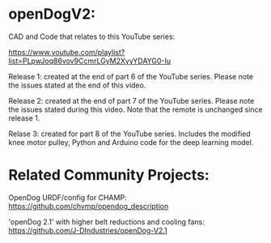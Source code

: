 # openDogV2:

CAD and Code that relates to this YouTube series:

https://www.youtube.com/playlist?list=PLpwJoq86vov9CcmrLGyM2XyyYDAYG0-Iu

Release 1: created at the end of part 6 of the YouTube series. Please note the issues stated at the end of this video.

Release 2: created at the end of part 7 of the YouTube series. Please note the issues stated during this video. Note that the remote is unchanged since release 1.

Relase 3: created for part 8 of the YouTube series. Includes the modified knee motor pulley, Python and Arduino code for the deep learning model.

 # Related Community Projects:
 
 OpenDog URDF/config for CHAMP: https://github.com/chvmp/opendog_description
 
 'openDog 2.1' with higher belt reductions and cooling fans: https://github.com/J-DIndustries/openDog-V2.1
